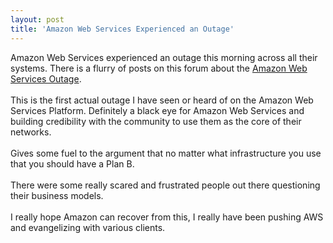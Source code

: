 ```yaml
---
layout: post
title: 'Amazon Web Services Experienced an Outage'
---
```

Amazon Web Services experienced an outage this morning across all their systems.  There is a flurry of posts on this forum about the <a href="http://developer.amazonwebservices.com/connect/thread.jspa?threadID=19714&amp;tstart=0">Amazon Web Services Outage</a>.<br /><br />This is the first actual outage I have seen or heard of on the Amazon Web Services Platform.  Definitely a black eye for Amazon Web Services and building credibility with the community to use them as the core of their networks.<br /><br />Gives some fuel to the argument that no matter what infrastructure you use that you should have a Plan B.<br /><br />There were some really scared and frustrated people out there questioning their business models. <br /><br />I really hope Amazon can recover from this, I really have been pushing AWS and evangelizing with various clients.